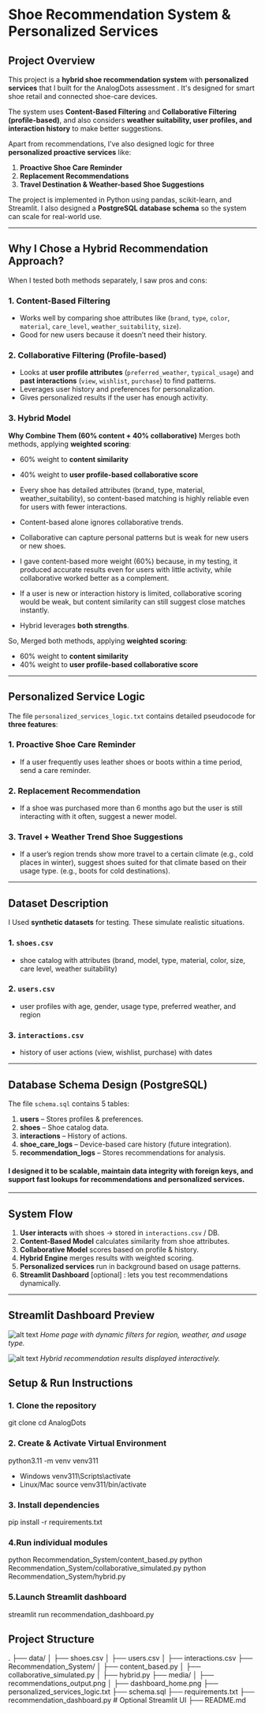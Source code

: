 # Shoe Recommendation System & Personalized Services

## Project Overview
This project is a **hybrid shoe recommendation system** with **personalized services** that I built for the AnalogDots assessment .
It's designed for smart shoe retail and connected shoe-care devices. 

The system uses **Content-Based Filtering** and **Collaborative Filtering (profile-based)**, and also considers **weather suitability, user profiles, and interaction history** to make better suggestions.  

Apart from recommendations, I’ve also designed logic for three **personalized proactive services** like:
1. **Proactive Shoe Care Reminder**
2. **Replacement Recommendations**
3. **Travel Destination & Weather-based Shoe Suggestions**

The project is implemented in Python using pandas, scikit-learn, and Streamlit. I also designed a **PostgreSQL database schema** so the system can scale for real-world use.

---------------------------------------------------------------------
##  Why I Chose a Hybrid Recommendation Approach?
When I tested both methods separately, I saw pros and cons:
### 1. Content-Based Filtering  
-  Works well by comparing shoe attributes like (`brand`, `type`, `color`, `material`, `care_level`, `weather_suitability`, `size`).  
- Good for new users because it doesn’t need their history.

### 2. Collaborative Filtering (Profile-based)  
- Looks at **user profile attributes** (`preferred_weather`, `typical_usage`) and **past interactions** (`view`, `wishlist`, `purchase`) to find patterns.  
- Leverages user history and preferences for personalization.
- Gives personalized results if the user has enough activity.

### 3. Hybrid Model
**Why Combine Them (60% content + 40% collaborative)** Merges both methods, applying **weighted scoring**:
  - 60% weight to **content similarity**
  - 40% weight to **user profile-based collaborative score**
  - Every shoe has detailed attributes (brand, type, material, weather_suitability), so content-based matching is highly reliable even for users with fewer interactions. 
  - Content-based alone ignores collaborative trends.

  - Collaborative can capture personal patterns but is weak for new users or new shoes.

  - I gave content-based more weight (60%) because, in my testing, it produced accurate results even for users with little activity, while collaborative worked better as a complement.
  - If a user is new or interaction history is limited, collaborative scoring would be weak, but content similarity can still suggest close matches instantly.
  - Hybrid leverages **both strengths**.

So, Merged both methods, applying **weighted scoring**:
  - 60% weight to **content similarity**
  - 40% weight to **user profile-based collaborative score**

-----------------------------------------------------------------------------

## Personalized Service Logic
The file `personalized_services_logic.txt` contains detailed pseudocode for **three features**:

### 1. Proactive Shoe Care Reminder
- If a user frequently uses leather shoes or boots within a time period, send a care reminder.

### 2. Replacement Recommendation
- If a shoe was purchased more than 6 months ago but the user is still interacting with it often, suggest a newer model.

### 3. Travel + Weather Trend Shoe Suggestions
-  If a user’s region trends show more travel to a certain climate (e.g., cold places in winter), suggest shoes suited for that climate based on their usage type.
(e.g., boots for cold destinations).

-------------------------------------------------------------------------------

##  Dataset Description
I Used **synthetic datasets** for testing. These simulate realistic situations. 

### 1. `shoes.csv`
- shoe catalog with attributes (brand, model, type, material, color, size, care level, weather suitability)

### 2. `users.csv`
- user profiles with age, gender, usage type, preferred weather, and region

### 3. `interactions.csv`
-  history of user actions (view, wishlist, purchase) with dates
-----------------------------------------------------------------------------

##  Database Schema Design (PostgreSQL)
The file `schema.sql` contains 5 tables:

1. **users** – Stores profiles & preferences.
2. **shoes** – Shoe catalog data.
3. **interactions** – History of actions.
4. **shoe_care_logs** – Device-based care history (future integration).
5. **recommendation_logs** – Stores recommendations for analysis.

#### I designed it to be **scalable**, maintain **data integrity** with foreign keys, and support fast lookups for recommendations and personalized services.

-------------------------------------------------------------------------------

## System Flow
1. **User interacts** with shoes → stored in `interactions.csv` / DB.
2. **Content-Based Model** calculates similarity from shoe attributes.
3. **Collaborative Model** scores based on profile & history.
4. **Hybrid Engine** merges results with weighted scoring.
5. **Personalized services** run in background based on usage patterns.
6. **Streamlit Dashboard** [optional] : lets you test recommendations dynamically.

---------------------------------------------

## Streamlit Dashboard Preview

![alt text](media/dashboard_home.png)
*Home page with dynamic filters for region, weather, and usage type.*

![alt text](media/recommendations_output.png)
*Hybrid recommendation results displayed interactively.*


## Setup & Run Instructions
### 1. Clone the repository
git clone <repo-url>
cd AnalogDots

### 2. Create & Activate Virtual Environment
python3.11 -m venv venv311
- Windows
venv311\Scripts\activate
- Linux/Mac
source venv311/bin/activate

### 3. Install dependencies
pip install -r requirements.txt

### 4.Run individual modules
python Recommendation_System/content_based.py
python Recommendation_System/collaborative_simulated.py
python Recommendation_System/hybrid.py

### 5.Launch Streamlit dashboard
streamlit run recommendation_dashboard.py

## Project Structure
.
├── data/
│   ├── shoes.csv
│   ├── users.csv
│   ├── interactions.csv
├── Recommendation_System/
│   ├── content_based.py
│   ├── collaborative_simulated.py
│   ├── hybrid.py
├── media/
│   ├── recommendations_output.png
│   ├── dashboard_home.png
├── personalized_services_logic.txt
├── schema.sql
├── requirements.txt
├── recommendation_dashboard.py     # Optional Streamlit UI
├── README.md
